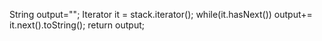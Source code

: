 String output="";
Iterator <Character> it = stack.iterator();
while(it.hasNext())
output+= it.next().toString();
return output;